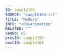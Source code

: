 ```yaml
---
ID: sample160
SOURCE: "sample160.tcl"
TITLE: "Medusa"
INFO: "<BR>Animation"
RELATED: ""
seqNo: 85
prevID: sample159
nextID: sample161
---
```


